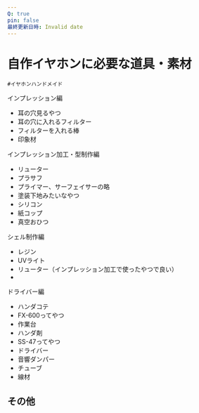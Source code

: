 ```yaml
---
Q: true
pin: false
最終更新日時: Invalid date
---
```

# 自作イヤホンに必要な道具・素材

`#イヤホンハンドメイド`

インプレッション編

- 耳の穴見るやつ  
- 耳の穴に入れるフィルター  
- フィルターを入れる棒  
- 印象材  

インプレッション加工・型制作編

- リューター  
- プラサフ  
- プライマー、サーフェイサーの略  
- 塗装下地みたいなやつ  
- シリコン  
- 紙コップ  
- 真空おひつ  

シェル制作編

- レジン  
- UVライト  
- リューター（インプレッション加工で使ったやつで良い）  
-  

ドライバー編

- ハンダコテ  
- FX-600ってやつ  
- 作業台  
- ハンダ剤  
- SS-47ってやつ  
- ドライバー  
- 音響ダンパー  
- チューブ  
- 線材  

## その他